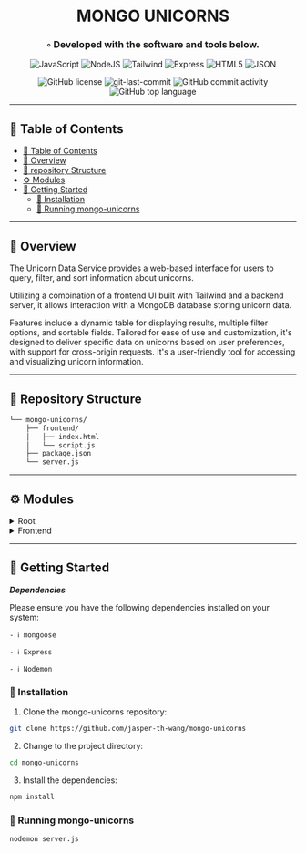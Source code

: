 <div align="center">
<h1 align="center">
<br>MONGO UNICORNS</h1>
<h3>◦ Developed with the software and tools below.</h3>

<p align="center">
<img src="https://img.shields.io/badge/JavaScript-F7DF1E.svg?style=flat-square&logo=JavaScript&logoColor=black" alt="JavaScript" />
<img src="https://img.shields.io/badge/Node.js-43853D?style=flat-square&logo=node.js&logoColor=white" alt="NodeJS" />
<img src="https://img.shields.io/badge/Tailwind_CSS-38B2AC?style=flat-square&logo=tailwind-css&logoColor=white" alt="Tailwind" />
<img src="https://img.shields.io/badge/Express-000000.svg?style=flat-square&logo=Express&logoColor=white" alt="Express" />
<img src="https://img.shields.io/badge/HTML5-E34F26.svg?style=flat-square&logo=HTML5&logoColor=white" alt="HTML5" />
<img src="https://img.shields.io/badge/JSON-000000.svg?style=flat-square&logo=JSON&logoColor=white" alt="JSON" />
</p>
<img src="https://img.shields.io/github/license/jasper-th-wang/mongo-unicorns?style=flat-square&color=5D6D7E" alt="GitHub license" />
<img src="https://img.shields.io/github/last-commit/jasper-th-wang/mongo-unicorns?style=flat-square&color=5D6D7E" alt="git-last-commit" />
<img src="https://img.shields.io/github/commit-activity/m/jasper-th-wang/mongo-unicorns?style=flat-square&color=5D6D7E" alt="GitHub commit activity" />
<img src="https://img.shields.io/github/languages/top/jasper-th-wang/mongo-unicorns?style=flat-square&color=5D6D7E" alt="GitHub top language" />
</div>

---

## 📖 Table of Contents

- [📖 Table of Contents](#-table-of-contents)
- [📍 Overview](#-overview)
- [📂 repository Structure](#-repository-structure)
- [⚙️ Modules](#modules)
- [🚀 Getting Started](#-getting-started)
  - [🔧 Installation](#-installation)
  - [🤖 Running mongo-unicorns](#-running-mongo-unicorns)

---

## 📍 Overview

The Unicorn Data Service provides a web-based interface for users to query, filter, and sort information about unicorns.

Utilizing a combination of a frontend UI built with Tailwind and a backend server, it allows interaction with a MongoDB database storing unicorn data.

Features include a dynamic table for displaying results, multiple filter options, and sortable fields. Tailored for ease of use and customization, it's designed to deliver specific data on unicorns based on user preferences, with support for cross-origin requests. It's a user-friendly tool for accessing and visualizing unicorn information.

---

## 📂 Repository Structure

```sh
└── mongo-unicorns/
    ├── frontend/
    │   ├── index.html
    │   └── script.js
    ├── package.json
    └── server.js

```

---

## ⚙️ Modules

<details closed><summary>Root</summary>

| File                                                                                    | Summary                                                                                                                                                                                                                                                                                                                                                                                                                                                                                                                                                             |
| --------------------------------------------------------------------------------------- | ------------------------------------------------------------------------------------------------------------------------------------------------------------------------------------------------------------------------------------------------------------------------------------------------------------------------------------------------------------------------------------------------------------------------------------------------------------------------------------------------------------------------------------------------------------------- |
| [server.js](https://github.com/jasper-th-wang/mongo-unicorns/blob/main/server.js)       | The `server.js` script sets up an Express.js web server with a connected MongoDB database, using Mongoose to define and interact with unicorns data. It serves static files from the frontend directory and offers a RESTful API endpoint `/unicorns` to query and return unicorn data based on provided search parameters and sorting options. The server handles cross-origin requests, listens on a configurable port, and provides unicorns' validation through defined schema constraints.                                                                     |
| [package.json](https://github.com/jasper-th-wang/mongo-unicorns/blob/main/package.json) | The `package.json` file defines a node.js project named assignment3 with version 1.0.0, which serves as an API for a Unicorn service using Express and MongoDB. It is set up to start with `server.js` and lacks test specifications. The project uses packages `cors` for Cross-Origin Resource Sharing, `dotenv` for environment variable management, `express` as the web framework, and `mongoose` to interact with MongoDB. The required Node engine version is specified as 21.x. The project's main file is incorrectly listed as `playground-1.mongodb.js`. |

</details>

<details closed><summary>Frontend</summary>

| File                                                                                         | Summary                                                                                                                                                                                                                                                                                                                                                                                                                                                                                                                                                             |
| -------------------------------------------------------------------------------------------- | ------------------------------------------------------------------------------------------------------------------------------------------------------------------------------------------------------------------------------------------------------------------------------------------------------------------------------------------------------------------------------------------------------------------------------------------------------------------------------------------------------------------------------------------------------------------- |
| [index.html](https://github.com/jasper-th-wang/mongo-unicorns/blob/main/frontend/index.html) | The HTML document is a user interface for querying and displaying data about unicorns, presumably from a MongoDB database given the directory name. It features a TailwindCSS-styled form enabling users to filter unicorns by name, date of birth, likes, weight, gender, vampire encounters, and vaccination status. Users can specify sorting preferences. Form submission triggers a JS function (referenced script.js). Results are displayed in a table where users can choose column visibility via checkboxes. Invalid input formats elicit error messages. |
| [script.js](https://github.com/jasper-th-wang/mongo-unicorns/blob/main/frontend/script.js)   | The code defines the functionality for an interactive web-based table that displays and filters data on unicorns. It retrieves unicorn data from a server according to user-specified filters, validates and sanitizes the sort input, and dynamically alters the visibility of table columns based on checkboxes. The table is refreshed with relevant data upon user request via a button click, and checkboxes control which columns are visible, allowing customizability of the displayed information.                                                         |

</details>

---

## 🚀 Getting Started

**_Dependencies_**

Please ensure you have the following dependencies installed on your system:

`- ℹ️ mongoose`

`- ℹ️ Express`

`- ℹ️ Nodemon`

### 🔧 Installation

1. Clone the mongo-unicorns repository:

```sh
git clone https://github.com/jasper-th-wang/mongo-unicorns
```

2. Change to the project directory:

```sh
cd mongo-unicorns
```

3. Install the dependencies:

```sh
npm install
```

### 🤖 Running mongo-unicorns

```sh
nodemon server.js
```
